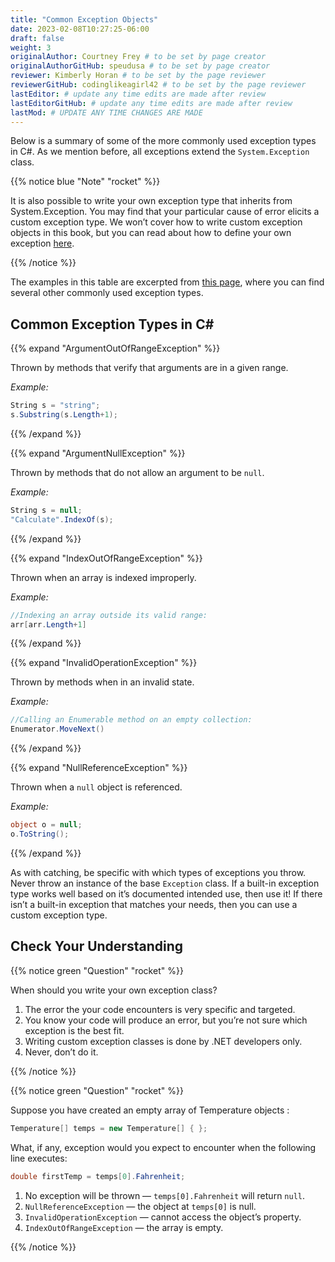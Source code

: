 ```yaml
---
title: "Common Exception Objects"
date: 2023-02-08T10:27:25-06:00
draft: false
weight: 3
originalAuthor: Courtney Frey # to be set by page creator
originalAuthorGitHub: speudusa # to be set by page creator
reviewer: Kimberly Horan # to be set by the page reviewer
reviewerGitHub: codinglikeagirl42 # to be set by the page reviewer
lastEditor: # update any time edits are made after review
lastEditorGitHub: # update any time edits are made after review
lastMod: # UPDATE ANY TIME CHANGES ARE MADE
---
```


Below is a summary of some of the more commonly used exception types in C#. As we mention before, all exceptions extend the `System.Exception` class.

{{% notice blue "Note" "rocket" %}} 

It is also possible to write your own exception type that inherits from System.Exception. You may find that your particular cause of error elicits a custom exception type. We won’t cover how to write custom exception objects in this book, but you can read about how to define your own exception [here](https://learn.microsoft.com/en-us/dotnet/csharp/fundamentals/exceptions/creating-and-throwing-exceptions#defining-exception-classes).

{{% /notice %}}

The examples in this table are excerpted from [this page](https://learn.microsoft.com/en-us/dotnet/api/system.exception?view=net-6.0#choosing-standard-exceptions), where you can find several other commonly used exception types.

## Common Exception Types in C#

{{% expand "ArgumentOutOfRangeException" %}}

Thrown by methods that verify that arguments are in a given range.

*Example:* 
   ```csharp   
   String s = "string";   
   s.Substring(s.Length+1);
   ```
{{% /expand %}}

{{% expand "ArgumentNullException" %}}

Thrown by methods that do not allow an argument to be `null`.

*Example:* 
   ```csharp
   String s = null;
   "Calculate".IndexOf(s);
   ```
{{% /expand %}}

{{% expand "IndexOutOfRangeException" %}}

Thrown when an array is indexed improperly.

*Example:*
   ```csharp
   //Indexing an array outside its valid range:
   arr[arr.Length+1]
   ```
{{% /expand %}}

{{% expand "InvalidOperationException" %}}

Thrown by methods when in an invalid state.

*Example:*
   ```csharp
   //Calling an Enumerable method on an empty collection: 
   Enumerator.MoveNext()
   ```
{{% /expand %}}

{{% expand "NullReferenceException" %}}

Thrown when a `null` object is referenced.

*Example:*
   ```csharp
   object o = null;
   o.ToString();
   ```   
{{% /expand %}}

As with catching, be specific with which types of exceptions you throw. Never throw an instance of the base `Exception` class. If a built-in exception type works well based on it’s documented intended use, then use it! If there isn’t a built-in exception that matches your needs, then you can use a custom exception type.

## Check Your Understanding

{{% notice green  "Question" "rocket" %}} 

When should you write your own exception class?

   1. The error the your code encounters is very specific and targeted.
   1. You know your code will produce an error, but you’re not sure which exception is the best fit.
   1. Writing custom exception classes is done by .NET developers only.
   1. Never, don’t do it. 

<!-- ans: The error the your code encounters is very specific and targeted. -->

{{% /notice %}}

{{% notice green  "Question" "rocket" %}} 

Suppose you have created an empty array of Temperature objects :

```csharp
Temperature[] temps = new Temperature[] { };
```
What, if any, exception would you expect to encounter when the following line executes:

```csharp
double firstTemp = temps[0].Fahrenheit;
```

1. No exception will be thrown — `temps[0].Fahrenheit` will return `null`.
1. `NullReferenceException` — the object at `temps[0]` is null.
1. `InvalidOperationException` — cannot access the object’s property.
1. `IndexOutOfRangeException` — the array is empty.

<!-- ans: ``IndexOutOfRangeException`` --- the array is empty. -->

{{% /notice %}}

